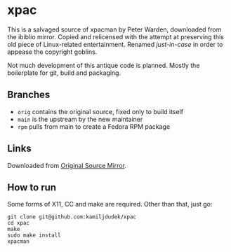 # xpac
This is a salvaged source of xpacman by Peter Warden, downloaded from the 
ibiblio mirror. Copied and relicensed with the attempt at preserving this
old piece of Linux-related entertainment. Renamed *just-in-case* in order
to appease the copyright goblins.

Not much development of this antique code is planned. Mostly the boilerplate
for git, build and packaging.

## Branches

* `orig` contains the original source, fixed only to build itself
* `main` is the upstream by the new maintainer
* `rpm` pulls from main to create a Fedora RPM package

## Links

Downloaded from [Original Source Mirror](https://www.ibiblio.org/pub/Linux/games/arcade/pacman/).

## How to run 
Some forms of X11, CC and make are required. Other than that, just go:

```
git clone git@github.com:kamiljdudek/xpac
cd xpac
make
sudo make install
xpacman

```

